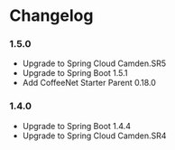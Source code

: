 # Changelog 

### 1.5.0
* Upgrade to Spring Cloud Camden.SR5
* Upgrade to Spring Boot 1.5.1
* Add CoffeeNet Starter Parent 0.18.0

### 1.4.0
* Upgrade to Spring Boot 1.4.4
* Upgrade to Spring Cloud Camden.SR4